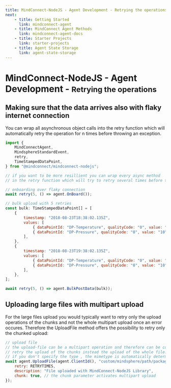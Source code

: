 ```yaml
---
title: MindConnect-NodeJS - Agent Development - Retrying the operations
next:
    - title: Getting Started
      link: mindconnect-agent
    - title: MindConnect Agent Methods
      link: mindconnect-agent-docs
    - title: Starter Projects
      link: starter-projects
    - title: Agent State Storage
      link: agent-state-storage
---
```


<!-- @format -->

# MindConnect-NodeJS - Agent Development - <small>Retrying the operations</small>

## Making sure that the data arrives also with flaky internet connection

You can wrap all asynchronous object calls into the retry function which will automatically retry the operation for n times before throwing an exception.

```javascript
import {
    MindConnectAgent,
    MindsphereStandardEvent,
    retry,
    TimeStampedDataPoint,
} from "@mindconnect/mindconnect-nodejs";

// if you want to be more resillient you can wrap every async method
// in the retry function which will try to retry several times before throwing an exception

// onboarding over flaky connection
await retry(5, () => agent.OnBoard());

// bulk upload with 5 retries
const bulk: TimeStampedDataPoint[] = [
    {
        timestamp: "2018-08-23T18:38:02.135Z",
        values: [
            { dataPointId: "DP-Temperature", qualityCode: "0", value: "10" },
            { dataPointId: "DP-Pressure", qualityCode: "0", value: "10" },
        ],
    },
    {
        timestamp: "2018-08-23T19:38:02.135Z",
        values: [
            { dataPointId: "DP-Temperature", qualityCode: "0", value: "10" },
            { dataPointId: "DP-Pressure", qualityCode: "0", value: "10" },
        ],
    },
];

await retry(5, () => agent.BulkPostData(bulk));
```

## Uploading large files with multipart upload

For the large files upload you would typically want to retry only the upload operations of the chunks and not the whole multipart upload once an error occures. Therefore the UploadFile method offers the possibility to retry only the chunked upload:

```javascript
// upload file
// the upload-file can be a multipart operation and therefore can be configured to
// retry the upload of the chunks instead the upload of the whole file.
// if you don't specify the type , the mimetype is automatically determined by the library
await agent.UploadFile(agent.ClientId(), "custom/mindsphere/path/package.json", "package.json", {
    retry: RETRYTIMES,
    description: "File uploaded with MindConnect-NodeJS Library",
    chunk: true, // the chunk parameter activates multipart upload
});
```
